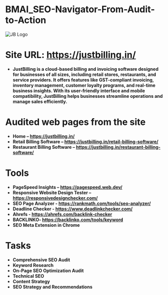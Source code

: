 # BMAI_SEO-Navigator-From-Audit-to-Action

![JB Logo](https://github.com/user-attachments/assets/08907f1a-3a7d-4800-b41f-4aacf9282fa4)

# Site URL: https://justbilling.in/

* **JustBilling is a cloud-based billing and invoicing software designed for businesses of all sizes, including retail stores, restaurants, and service providers. It offers features like GST-compliant invoicing, inventory management, customer loyalty programs, and real-time business insights. With its user-friendly interface and mobile compatibility, JustBilling helps businesses streamline operations and manage sales efficiently.**

# Audited web pages from the site

  * **Home – https://justbilling.in/**
  * **Retail Billing Software – https://justbilling.in/retail-billing-software/**
  * **Restaurant Billing Software – https://justbilling.in/restaurant-billing-software/**

# Tools

  * **PageSpeed Insights – https://pagespeed.web.dev/**
  * **Responsive Website Design Tester – https://responsivedesignchecker.com/**
  * **SEO Page Analyzer - https://rankmath.com/tools/seo-analyzer/**
  * **Deadline Checker - https://www.deadlinkchecker.com/**
  * **Ahrefs - https://ahrefs.com/backlink-checker**
  * **BACKLINKO- https://backlinko.com/tools/keyword**
  * **SEO Meta Extension in Chrome**

# Tasks
  * **Comprehensive SEO Audit**
  * **Keyword Research**
  * **On-Page SEO Optimization Audit**
  * **Technical SEO**
  * **Content Strategy**
  * **SEO Strategy and Recommendations**
